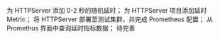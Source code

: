 为 HTTPServer 添加 0-2 秒的随机延时；
为 HTTPServer 项目添加延时 Metric；
将 HTTPServer 部署至测试集群，并完成 Prometheus 配置；
从 Promethus 界面中查询延时指标数据；
待完善